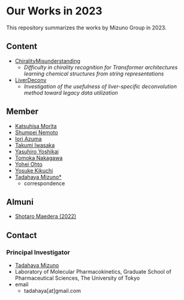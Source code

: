 # Our Works in 2023
This repository summarizes the works by Mizuno Group in 2023.  

## Content
- [ChiralityMisunderstanding](https://github.com/mizuno-group/ChiralityMisunderstanding)  
    - *Difficulty in chirality recognition for Transformer architectures learning chemical structures from string representations*  
- [LiverDeconv](https://github.com/mizuno-group/LiverDeconv)  
    - *Investigation of the usefulness of liver-specific deconvolution method toward legacy data utilization*  

## Member
- [Katsuhisa Morita](https://github.com/KatsuhisaMorita)  
- [Shumpei Nemoto](https://github.com/Nemoto-S)  
- [Iori Azuma](https://github.com/groovy-phazuma)  
- [Takumi Iwasaka](https://github.com/T-IWASAKA)  
- [Yasuhiro Yoshikai](https://github.com/yyoshikai)  
- [Tomoka Nakagawa](https://github.com/TomokaNAKAGAWA)  
- [Yohei Ohto](https://github.com/YoheiOhto)  
- [Yosuke Kikuchi](https://github.com/KikuchiY16)  
- [Tadahaya Mizuno*](https://github.com/tadahayamiz)  
    - correspondence  

## Almuni
- [Shotaro Maedera (2022)](https://github.com/ShotaroMaedera)  

## Contact
### Principal Investigator
- [Tadahaya Mizuno](https://github.com/tadahayamiz)  
- Laboratory of Molecular Pharmacokinetics, Graduate School of Pharmaceutical Sciences, The University of Tokyo  
- email  
    - tadahaya[at]gmail.com  